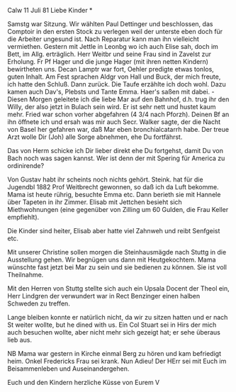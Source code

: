 Calw 11 Juli 81
Liebe Kinder <Marie>*

Samstg war Sitzung. Wir wählten Paul Dettinger und beschlossen, das Comptoir in den ersten Stock zu verlegen weil der unterste eben doch für die Arbeiter ungesund ist. Nach Reparatur kann man ihn vielleicht vermiethen. Gestern mit Jettle in Leonbg wo ich auch Elise sah, doch im Bett, im Allg. erträglich. Herr Weitbr und seine Frau sind in Zavelst zur Erholung. Fr Pf Hager und die junge Hager (mit ihren netten Kindern) bewirtheten uns. Decan Lamptr war fort, Oehler predigte etwas tonlos, guten Inhalt. Am Fest sprachen Aldgr von Hall und Buck, der mich freute, ich hatte den Schluß. Dann zurück. Die Taufe erzählte ich doch wohl. Dazu kamen auch Dav's, Plebsts und Tante Emma. Haer's saßen mit dabei. - Diesen Morgen geleitete ich die liebe Mar auf den Bahnhof, d.h. trug ihr den Willy, der also jetzt in Bulach sein wird. Er ist sehr nett und hustet kaum mehr. Fried war schon vorher abgefahren (4 3/4 nach Pforzh). Deinen Bf an ihn öffnete ich und ersah was mir auch Secr. Walker sagte, der die Nacht von Basel her gefahren war, daß Mar eben bronchialcatarrh habe. Der treue Arzt wolle Dir (Joh) alle Sorge abnehmen, ehe Du fortfährst.

Das von Herm schicke ich Dir lieber direkt ehe Du fortgehst, damit Du von Bach noch was sagen kannst. Wer ist denn der mit Spering für America zu ordinirende?

Von Gustav habt ihr scheints noch nichts gehört. Steink. hat für die Jugendbl 1882 Prof Weitbrecht gewonnen, so daß ich da Luft bekomme. Mama ist heute rührig, besuchte Emma etc. Dann berieth sie mit Hannele über Tapeten in ihr Zimmer. Elisab mit Jettchen besieht sich Miethwohnungen (eine gegenüber von Zilling um 60 Gulden, die Frau Keller empfiehlt).

Die Kinder sind heiter, Elisab aber hatte viel Zahnweh und reibt Senfgeist etc.

Mit unserer Christine sollen morgen die Steinhausmägde nach Stuttg in die Ausstellung gehen. Wir begnügen uns dann mit Heutgekochtem. Mama wünschte fast jetzt bei Mar zu sein und sie bedienen zu können. Sie ist voll Theilnahme.

Mit den Herren von Stuttg stellte sich auch ein Upsala Docent der Theol ein, Herr Lindgren der verwundert war in Rect Benzinger einen halben Schweden zu treffen.

Lange bleiben konnte er natürlich nicht, da wir zu sitzen hatten und er nach St weiter wollte, but he dined with us. Ein Col Stuart sei in Hirs der mich auch besuchen wollte, aber nicht mehr sich gezeigt hat; er sehe überaus lieb aus.

NB Mama war gestern in Kirche einmal Berg zu hören und kam befriedigt heim. Onkel Fredericks Frau sei krank. Nun Adieu! Der HErr sei mit Euch im Beisammenleben und Auseinandergehen.

Euch und den Kindern herzliche Küsse
 von Eurem V
